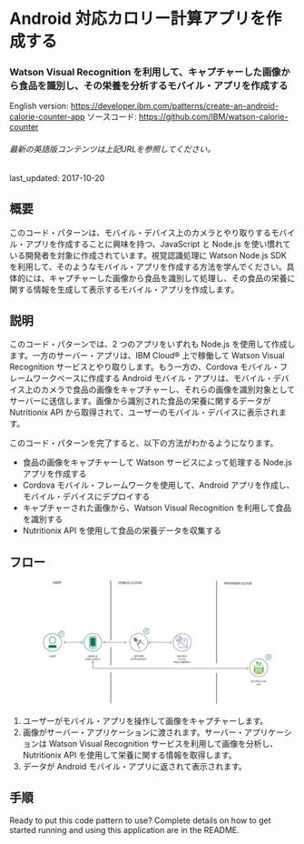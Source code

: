 # Android 対応カロリー計算アプリを作成する

### Watson Visual Recognition を利用して、キャプチャーした画像から食品を識別し、その栄養を分析するモバイル・アプリを作成する

English version: https://developer.ibm.com/patterns/create-an-android-calorie-counter-app
  ソースコード: https://github.com/IBM/watson-calorie-counter

###### 最新の英語版コンテンツは上記URLを参照してください。
last_updated: 2017-10-20

 ## 概要

このコード・パターンは、モバイル・デバイス上のカメラとやり取りするモバイル・アプリを作成することに興味を持つ、JavaScript と Node.js を使い慣れている開発者を対象に作成されています。視覚認識処理に Watson Node.js SDK を利用して、そのようなモバイル・アプリを作成する方法を学んでください。具体的には、キャプチャーした画像から食品を識別して処理し、その食品の栄養に関する情報を生成して表示するモバイル・アプリを作成します。

## 説明

このコード・パターンでは、2 つのアプリをいずれも Node.js を使用して作成します。一方のサーバー・アプリは、IBM Cloud® 上で稼働して Watson Visual Recognition サービスとやり取りします。もう一方の、Cordova モバイル・フレームワークベースに作成する Android モバイル・アプリは、モバイル・デバイス上のカメラで食品の画像をキャプチャーし、それらの画像を識別対象としてサーバーに送信します。画像から識別された食品の栄養に関するデータが Nutritionix API から取得されて、ユーザーのモバイル・デバイスに表示されます。

このコード・パターンを完了すると、以下の方法がわかるようになります。

* 食品の画像をキャプチャーして Watson サービスによって処理する Node.js アプリを作成する
* Cordova モバイル・フレームワークを使用して、Android アプリを作成し、モバイル・デバイスにデプロイする
* キャプチャーされた画像から、Watson Visual Recognition を利用して食品を識別する
* Nutritionix API を使用して食品の栄養データを収集する

## フロー

![フロー](./images/calorie-counter-arch.png)

1. ユーザーがモバイル・アプリを操作して画像をキャプチャーします。
2. 画像がサーバー・アプリケーションに渡されます。サーバー・アプリケーションは Watson Visual Recognition サービスを利用して画像を分析し、Nutritionix API を使用して栄養に関する情報を取得します。
3. データが Android モバイル・アプリに返されて表示されます。

## 手順

Ready to put this code pattern to use? Complete details on how to get started running and using this application are in the README.
